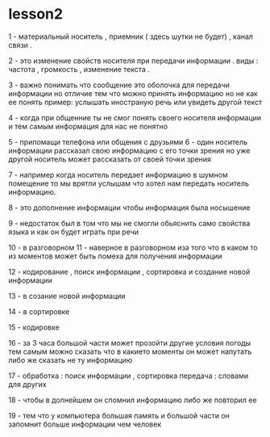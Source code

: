 # lesson2
1 - материальный носитель , приемник ( здесь шутки не будет) , канал связи .

2 - это изменение свойств носителя при передачи информации . виды : частота , громкость , изменение текста .

3 - важно понимать что сообщение это оболочка для передачи информации но отличие тем что можно принять информацию но не как ее понять пример: услышать иностраную речь или увидеть другой текст 

4 - когда при общенние ты не смог понять своего носителя информации и тем самым информация для нас не понятно 

5 - припомащи телефона или общения с друзьями 
6 - один носитель информации рассказал свою информацию с его точки зрения но уже другой носитель может рассказать от своей точки зрения 

7 - например когда носитель передает информацию в шумном помещение то мы врятли услышам что хотел нам передать носитель информацию.

8 - это дополнение информации чтобы информация была носышение

9 - недостаток был в том что мы не смогли обьяснить само свойства языка и как он будет играть при речи 

10 - в разговорном
11 - наверное в разговорном иза того что в каком то из моментов может быть помеха для получения информации

12 - кодирование , поиск информации , сортировка и создание новой информации 

13 - в созание новой информации 

14 - в сортировке 

15 - кодировке 

16 - за 3 часа большой части может прозойти другие условия погоды тем самым можно сказать что в какието моменты он может напутать либо же сказать не ту информацию 

17 - обработка : поиск информации , сортировка 
передача : словами для других 

18 - чтобы в долнейшем он спомнил информацию либо же повторил ее 

19 - тем что у компьютера большая память и большой части он запомнит больше информации чем человек 
